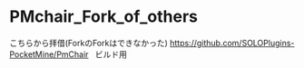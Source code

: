 # PMchair_Fork_of_others
こちらから拝借(ForkのForkはできなかった)
https://github.com/SOLOPlugins-PocketMine/PmChair  
ビルド用
